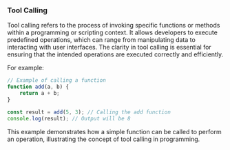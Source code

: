 ### Tool Calling

Tool calling refers to the process of invoking specific functions or methods within a programming or scripting context. It allows developers to execute predefined operations, which can range from manipulating data to interacting with user interfaces. The clarity in tool calling is essential for ensuring that the intended operations are executed correctly and efficiently.

For example:

```javascript
// Example of calling a function
function add(a, b) {
    return a + b;
}

const result = add(5, 3); // Calling the add function
console.log(result); // Output will be 8
```

This example demonstrates how a simple function can be called to perform an operation, illustrating the concept of tool calling in programming.